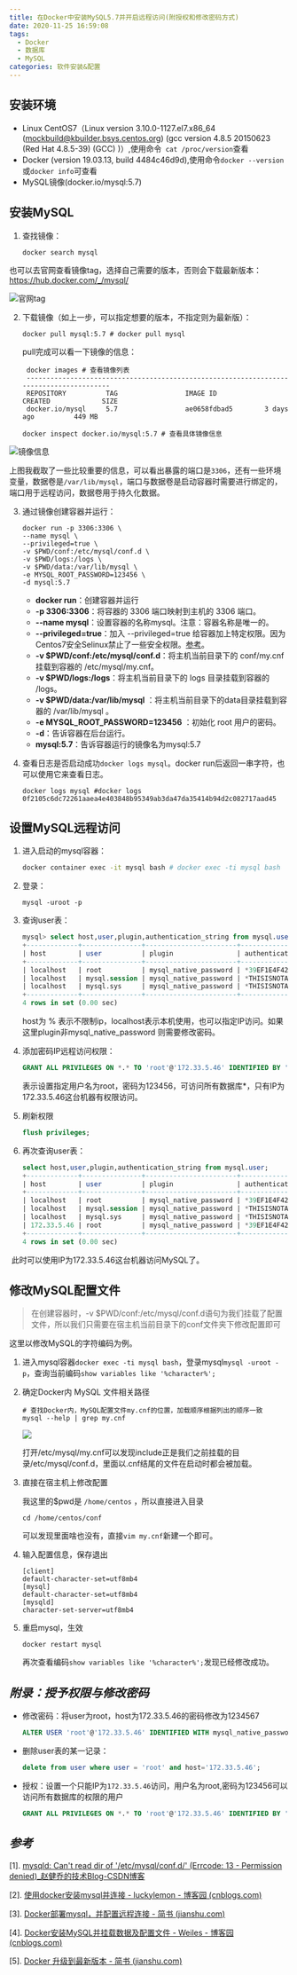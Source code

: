 ```yaml
---
title: 在Docker中安装MySQL5.7并开启远程访问(附授权和修改密码方式)
date: 2020-11-25 16:59:08
tags:
  - Docker
  - 数据库
  - MySQL
categories: 软件安装&配置
---
```



## 安装环境

- Linux CentOS7（Linux version 3.10.0-1127.el7.x86_64 (mockbuild@kbuilder.bsys.centos.org) (gcc version 4.8.5 20150623 (Red Hat 4.8.5-39) (GCC) )）,使用命令` cat /proc/version`查看
- Docker (version 19.03.13, build 4484c46d9d),使用命令`docker --version`或`docker info`可查看
- MySQL镜像(docker.io/mysql:5.7)

## 安装MySQL

1. 查找镜像：

    ```shell
    docker search mysql
    ```

也可以去官网查看镜像tag，选择自己需要的版本，否则会下载最新版本：https://hub.docker.com/_/mysql/

![官网tag](./install-MySQL-and-open-remote-access-in-docker/support-tags.png)

2. 下载镜像（如上一步，可以指定想要的版本，不指定则为最新版）：

    ```shell
    docker pull mysql:5.7 # docker pull mysql
    ```

	pull完成可以看一下镜像的信息：

   ```shell
    docker images # 查看镜像列表
    ----------------------------------------------------------------------------------------
    REPOSITORY          TAG                 IMAGE ID            CREATED             SIZE
    docker.io/mysql     5.7                 ae0658fdbad5        3 days ago          449 MB
   ```

   ```shell
   docker inspect docker.io/mysql:5.7 # 查看具体镜像信息
   ```

![镜像信息](./install-MySQL-and-open-remote-access-in-docker/image-desc.png)

​		上图我截取了一些比较重要的信息，可以看出暴露的端口是`3306`，还有一些环境变量，数据卷是`/var/lib/mysql`，端口与数据卷是启动容器时需要进行绑定的，端口用于远程访问，数据卷用于持久化数据。

3. 通过镜像创建容器并运行：

    ``` shell
    docker run -p 3306:3306 \
    --name mysql \
    --privileged=true \
    -v $PWD/conf:/etc/mysql/conf.d \
    -v $PWD/logs:/logs \
    -v $PWD/data:/var/lib/mysql \
    -e MYSQL_ROOT_PASSWORD=123456 \
    -d mysql:5.7
    ```

    - **docker run**：创建容器并运行
    - **-p 3306:3306**：将容器的 3306 端口映射到主机的 3306 端口。
    - **--name mysql**：设置容器的名称mysql。注意：容器名称是唯一的。
    - **--privileged=true**：加入 --privileged=true 给容器加上特定权限。因为Centos7安全Selinux禁止了一些安全权限。[参考](https://blog.csdn.net/miaodichiyou/article/details/81562540)。
    - **-v $PWD/conf:/etc/mysql/conf.d**：将主机当前目录下的 conf/my.cnf 挂载到容器的 /etc/mysql/my.cnf。
    - **-v $PWD/logs:/logs**：将主机当前目录下的 logs 目录挂载到容器的 /logs。
    - **-v $PWD/data:/var/lib/mysql** ：将主机当前目录下的data目录挂载到容器的 /var/lib/mysql 。
    - **-e MYSQL_ROOT_PASSWORD=123456** ：初始化 root 用户的密码。
    - **-d**：告诉容器在后台运行。
    - **mysql:5.7**：告诉容器运行的镜像名为mysql:5.7

4. 查看日志是否启动成功`docker logs mysql`。docker run后返回一串字符，也可以使用它来查看日志。

    ```shell
    docker logs mysql #docker logs 0f2105c6dc72261aaea4e403848b95349ab3da47da35414b94d2c082717aad45
    ```


## 设置MySQL远程访问

1. 进入启动的mysql容器：

    ```bash
    docker container exec -it mysql bash # docker exec -ti mysql bash
    ```

2. 登录：

    ```shell
    mysql -uroot -p
    ```

3. 查询user表：

    ```sql
    mysql> select host,user,plugin,authentication_string from mysql.user;
    +-------------+---------------+-----------------------+-------------------------------------------+
    | host        | user          | plugin                | authentication_string                     |
    +-------------+---------------+-----------------------+-------------------------------------------+
    | localhost   | root          | mysql_native_password | *39EF1E4F4220858A4F0D30FE91AAD7E4C4AB0812 |
    | localhost   | mysql.session | mysql_native_password | *THISISNOTAVALIDPASSWORDTHATCANBEUSEDHERE |
    | localhost   | mysql.sys     | mysql_native_password | *THISISNOTAVALIDPASSWORDTHATCANBEUSEDHERE |
    +-------------+---------------+-----------------------+-------------------------------------------+
    4 rows in set (0.00 sec)
    ```
    
    host为 % 表示不限制ip，localhost表示本机使用，也可以指定IP访问。如果这里plugin非mysql_native_password 则需要修改密码。
    
4. 添加密码IP远程访问权限：

    ```sql
    GRANT ALL PRIVILEGES ON *.* TO 'root'@'172.33.5.46' IDENTIFIED BY '123456' WITH GRANT OPTION;
    ```

    表示设置指定用户名为root，密码为123456，可访问所有数据库*，只有IP为172.33.5.46这台机器有权限访问。

5. 刷新权限

    ```sql
    flush privileges;
    ```

6. 再次查询user表：

    ```sql
    select host,user,plugin,authentication_string from mysql.user;
    +-------------+---------------+-----------------------+-------------------------------------------+
    | host        | user          | plugin                | authentication_string                     |
    +-------------+---------------+-----------------------+-------------------------------------------+
    | localhost   | root          | mysql_native_password | *39EF1E4F4220858A4F0D30FE91AAD7E4C4AB0812 |
    | localhost   | mysql.session | mysql_native_password | *THISISNOTAVALIDPASSWORDTHATCANBEUSEDHERE |
    | localhost   | mysql.sys     | mysql_native_password | *THISISNOTAVALIDPASSWORDTHATCANBEUSEDHERE |
    | 172.33.5.46 | root          | mysql_native_password | *39EF1E4F4220858A4F0D30FE91AAD7E4C4AB0812 |
    +-------------+---------------+-----------------------+-------------------------------------------+
    4 rows in set (0.00 sec)
    ```

​	此时可以使用IP为172.33.5.46这台机器访问MySQL了。

## 修改MySQL配置文件

> 在创建容器时，-v $PWD/conf:/etc/mysql/conf.d语句为我们挂载了配置文件，所以我们只需要在宿主机当前目录下的conf文件夹下修改配置即可

这里以修改MySQL的字符编码为例。

1. 进入mysql容器`docker exec -ti mysql bash`，登录mysql`mysql -uroot -p`，查询当前编码`show variables like '%character%';`

2. 确定Docker内 MySQL 文件相关路径

   ```shell
   # 查找Docker内，MySQL配置文件my.cnf的位置，加载顺序根据列出的顺序一致
   mysql --help | grep my.cnf
   ```

   ![](./install-MySQL-and-open-remote-access-in-docker/mycnf-loc.png)

   打开/etc/mysql/my.cnf可以发现include正是我们之前挂载的目录/etc/mysql/conf.d，里面以.cnf结尾的文件在启动时都会被加载。

3. 直接在宿主机上修改配置

   我这里的$pwd是 `/home/centos` ，所以直接进入目录

   ```
   cd /home/centos/conf
   ```

   可以发现里面啥也没有，直接`vim my.cnf`新建一个即可。

4. 输入配置信息，保存退出

   ```
   [client]
   default-character-set=utf8mb4
   [mysql]
   default-character-set=utf8mb4
   [mysqld]
   character-set-server=utf8mb4
   ```

5. 重启mysql，生效

   ```shell
   docker restart mysql
   ```

   再次查看编码`show variables like '%character%';`发现已经修改成功。

## *附录：授予权限与修改密码*

- 修改密码：将user为root，host为172.33.5.46的密码修改为1234567

  ```sql
  ALTER USER 'root'@'172.33.5.46' IDENTIFIED WITH mysql_native_password BY '1234567';
  ```

- 删除user表的某一记录：

  ```sql
  delete from user where user = 'root' and host='172.33.5.46';
  ```
- 授权：设置一个只能IP为`172.33.5.46`访问，用户名为root,密码为123456可以访问所有数据库的权限的用户
  ```sql
  GRANT ALL PRIVILEGES ON *.* TO 'root'@'172.33.5.46' IDENTIFIED BY '123456' WITH GRANT OPTION;
  ```



## *参考*

[1]. [mysqld: Can't read dir of '/etc/mysql/conf.d/' (Errcode: 13 - Permission denied)_赵健乔的技术Blog-CSDN博客](https://blog.csdn.net/miaodichiyou/article/details/81562540)

[2]. [使用docker安装mysql并连接 - luckylemon - 博客园 (cnblogs.com)](https://www.cnblogs.com/yy-cola/p/11226924.html)

[3]. [Docker部署mysql，并配置远程连接 - 简书 (jianshu.com)](https://www.jianshu.com/p/e7ac0717be00?from=timeline&isappinstalled=0)

[4]. [Docker安装MySQL并挂载数据及配置文件 - Weiles - 博客园 (cnblogs.com)](https://www.cnblogs.com/weile0769/p/11863779.html)

[5]. [Docker 升级到最新版本 - 简书 (jianshu.com)](https://www.jianshu.com/p/6e5da590aeda)


